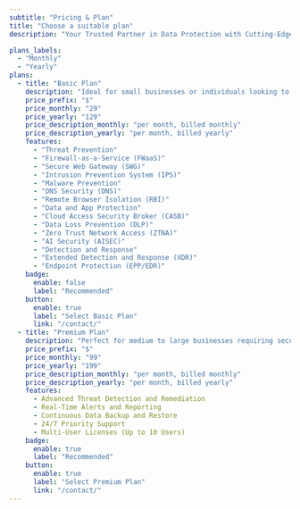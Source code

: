 ```yaml
---
subtitle: "Pricing & Plan"
title: "Choose a suitable plan"
description: "Your Trusted Partner in Data Protection with Cutting-Edge Solutions for <br> Comprehensive Data Security."

plans_labels:
  - "Monthly"
  - "Yearly"
plans:
  - title: "Basic Plan"
    description: "Ideal for small businesses or individuals looking to secure their data with fundamental protection features."
    price_prefix: "$"
    price_monthly: "29"
    price_yearly: "129"
    price_description_monthly: "per month, billed monthly"
    price_description_yearly: "per month, billed yearly"
    features:
      - "Threat Prevention"
      - "Firewall-as-a-Service (FWaaS)"
      - "Secure Web Gateway (SWG)"
      - "Intrusion Prevention System (IPS)"
      - "Malware Prevention"
      - "DNS Security (DNS)"
      - "Remote Browser Isolation (RBI)"
      - "Data and App Protection"
      - "Cloud Access Security Broker (CASB)"
      - "Data Loss Prevention (DLP)"
      - "Zero Trust Network Access (ZTNA)"
      - "AI Security (AISEC)"
      - "Detection and Response"
      - "Extended Detection and Response (XDR)"
      - "Endpoint Protection (EPP/EDR)"
    badge:
      enable: false
      label: "Recommended"
    button:
      enable: true
      label: "Select Basic Plan"
      link: "/contact/"
  - title: "Premium Plan"
    description: "Perfect for medium to large businesses requiring security features and priority support."
    price_prefix: "$"
    price_monthly: "99"
    price_yearly: "199"
    price_description_monthly: "per month, billed monthly"
    price_description_yearly: "per month, billed yearly"
    features:
      - Advanced Threat Detection and Remediation
      - Real-Time Alerts and Reporting
      - Continuous Data Backup and Restore
      - 24/7 Priority Support
      - Multi-User Licenses (Up to 10 Users)
    badge:
      enable: true
      label: "Recommended"
    button:
      enable: true
      label: "Select Premium Plan"
      link: "/contact/"
---
```

